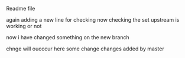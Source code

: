 Readme file

again adding a new line for checking
now checking the set upstream is working or not

now i have changed something on the new branch

chnge will oucccur here
some change
changes added by master
